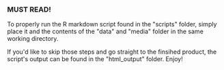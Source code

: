 ### MUST READ!

To properly run the R markdown script found in the "scripts" folder, simply place it and the contents of the "data" and "media" folder in the same working directory.

If you'd like to skip those steps and go straight to the finsihed product, the script's output can be found in the "html_output" folder. Enjoy!

